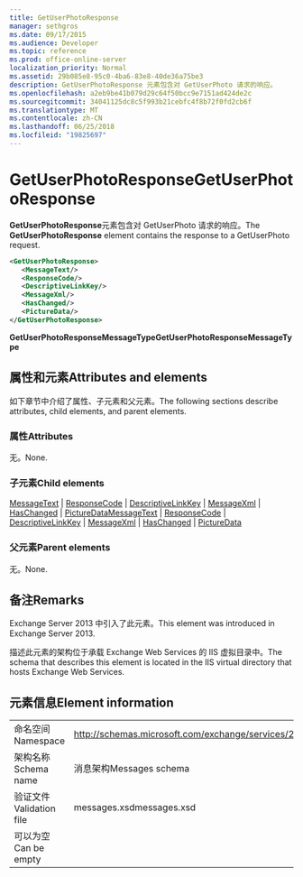 ```yaml
---
title: GetUserPhotoResponse
manager: sethgros
ms.date: 09/17/2015
ms.audience: Developer
ms.topic: reference
ms.prod: office-online-server
localization_priority: Normal
ms.assetid: 29b085e8-95c0-4ba6-83e8-40de36a75be3
description: GetUserPhotoResponse 元素包含对 GetUserPhoto 请求的响应。
ms.openlocfilehash: a2eb9be41b079d29c64f50bcc9e7151ad424de2c
ms.sourcegitcommit: 34041125dc8c5f993b21cebfc4f8b72f0fd2cb6f
ms.translationtype: MT
ms.contentlocale: zh-CN
ms.lasthandoff: 06/25/2018
ms.locfileid: "19825697"
---
```

# <a name="getuserphotoresponse"></a><span data-ttu-id="9175a-103">GetUserPhotoResponse</span><span class="sxs-lookup"><span data-stu-id="9175a-103">GetUserPhotoResponse</span></span>

<span data-ttu-id="9175a-104">**GetUserPhotoResponse**元素包含对 GetUserPhoto 请求的响应。</span><span class="sxs-lookup"><span data-stu-id="9175a-104">The **GetUserPhotoResponse** element contains the response to a GetUserPhoto request.</span></span> 
  
```XML
<GetUserPhotoResponse>
   <MessageText/>
   <ResponseCode/>
   <DescriptiveLinkKey/>
   <MessageXml/>
   <HasChanged/>
   <PictureData/>
</GetUserPhotoResponse>
```

 <span data-ttu-id="9175a-105">**GetUserPhotoResponseMessageType**</span><span class="sxs-lookup"><span data-stu-id="9175a-105">**GetUserPhotoResponseMessageType**</span></span>
## <a name="attributes-and-elements"></a><span data-ttu-id="9175a-106">属性和元素</span><span class="sxs-lookup"><span data-stu-id="9175a-106">Attributes and elements</span></span>

<span data-ttu-id="9175a-107">如下章节中介绍了属性、子元素和父元素。</span><span class="sxs-lookup"><span data-stu-id="9175a-107">The following sections describe attributes, child elements, and parent elements.</span></span>
  
### <a name="attributes"></a><span data-ttu-id="9175a-108">属性</span><span class="sxs-lookup"><span data-stu-id="9175a-108">Attributes</span></span>

<span data-ttu-id="9175a-109">无。</span><span class="sxs-lookup"><span data-stu-id="9175a-109">None.</span></span>
  
### <a name="child-elements"></a><span data-ttu-id="9175a-110">子元素</span><span class="sxs-lookup"><span data-stu-id="9175a-110">Child elements</span></span>

<span data-ttu-id="9175a-111">[MessageText](messagetext.md) | [ResponseCode](responsecode.md) | [DescriptiveLinkKey](descriptivelinkkey.md) | [MessageXml](messagexml.md) | [HasChanged](haschanged.md) | [PictureData](picturedata.md)</span><span class="sxs-lookup"><span data-stu-id="9175a-111">[MessageText](messagetext.md) | [ResponseCode](responsecode.md) | [DescriptiveLinkKey](descriptivelinkkey.md) | [MessageXml](messagexml.md) | [HasChanged](haschanged.md) | [PictureData](picturedata.md)</span></span>
  
### <a name="parent-elements"></a><span data-ttu-id="9175a-112">父元素</span><span class="sxs-lookup"><span data-stu-id="9175a-112">Parent elements</span></span>

<span data-ttu-id="9175a-113">无。</span><span class="sxs-lookup"><span data-stu-id="9175a-113">None.</span></span>
  
## <a name="remarks"></a><span data-ttu-id="9175a-114">备注</span><span class="sxs-lookup"><span data-stu-id="9175a-114">Remarks</span></span>

<span data-ttu-id="9175a-115">Exchange Server 2013 中引入了此元素。</span><span class="sxs-lookup"><span data-stu-id="9175a-115">This element was introduced in Exchange Server 2013.</span></span>
  
<span data-ttu-id="9175a-116">描述此元素的架构位于承载 Exchange Web Services 的 IIS 虚拟目录中。</span><span class="sxs-lookup"><span data-stu-id="9175a-116">The schema that describes this element is located in the IIS virtual directory that hosts Exchange Web Services.</span></span>
  
## <a name="element-information"></a><span data-ttu-id="9175a-117">元素信息</span><span class="sxs-lookup"><span data-stu-id="9175a-117">Element information</span></span>

|||
|:-----|:-----|
|<span data-ttu-id="9175a-118">命名空间</span><span class="sxs-lookup"><span data-stu-id="9175a-118">Namespace</span></span>  <br/> |http://schemas.microsoft.com/exchange/services/2006/messages  <br/> |
|<span data-ttu-id="9175a-119">架构名称</span><span class="sxs-lookup"><span data-stu-id="9175a-119">Schema name</span></span>  <br/> |<span data-ttu-id="9175a-120">消息架构</span><span class="sxs-lookup"><span data-stu-id="9175a-120">Messages schema</span></span>  <br/> |
|<span data-ttu-id="9175a-121">验证文件</span><span class="sxs-lookup"><span data-stu-id="9175a-121">Validation file</span></span>  <br/> |<span data-ttu-id="9175a-122">messages.xsd</span><span class="sxs-lookup"><span data-stu-id="9175a-122">messages.xsd</span></span>  <br/> |
|<span data-ttu-id="9175a-123">可以为空</span><span class="sxs-lookup"><span data-stu-id="9175a-123">Can be empty</span></span>  <br/> ||
   

